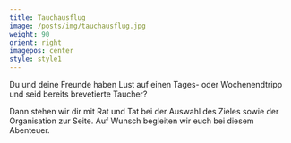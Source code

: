 ```yaml
---
title: Tauchausflug
image: /posts/img/tauchausflug.jpg
weight: 90
orient: right
imagepos: center
style: style1
---
```

Du und deine Freunde haben Lust auf einen Tages- oder Wochenendtripp und seid bereits brevetierte Taucher?

Dann stehen wir dir mit Rat und Tat bei der Auswahl des Zieles sowie der Organisation zur Seite. Auf Wunsch begleiten wir euch bei diesem Abenteuer.
